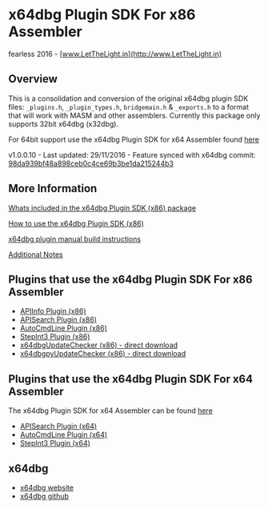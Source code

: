 # x64dbg Plugin SDK For x86 Assembler

fearless 2016 - [www.LetTheLight.in](http://www.LetTheLight.in)

## Overview

This is a consolidation and conversion of the original x64dbg plugin SDK files: `_plugins.h`, `_plugin_types.h`, `bridgemain.h` & `_exports.h` to a format that will work with MASM and other assemblers. Currently this package only supports 32bit x64dbg (x32dbg).

For 64bit support use the x64dbg Plugin SDK for x64 Assembler found [here](https://github.com/mrfearless/x64dbg-Plugin-SDK-For-x64-Assembler)

v1.0.0.10 - Last updated: 29/11/2016 - Feature synced with x64dbg commit: [98da939bf48a898ceb0c4ce69b3be1da215244b3](https://github.com/x64dbg/x64dbg/commit/98da939bf48a898ceb0c4ce69b3be1da215244b3)


## More Information

[Whats included in the x64dbg Plugin SDK (x86) package](https://github.com/mrfearless/x64dbg-Plugin-SDK-For-x86-Assembler/wiki/Whats-included-in-the-x64dbg-Plugin-SDK-(x86)-package)

[How to use the x64dbg Plugin SDK (x86)](https://github.com/mrfearless/x64dbg-Plugin-SDK-For-x86-Assembler/wiki/How-to-use-the-x64dbg-Plugin-SDK-(x86))

[x64dbg plugin manual build instructions](https://github.com/mrfearless/x64dbg-Plugin-SDK-For-x86-Assembler/wiki/x64dbg-plugin-manual-build-instructions)

[Additional Notes](https://github.com/mrfearless/x64dbg-Plugin-SDK-For-x86-Assembler/wiki/Additional-Notes)

## Plugins that use the x64dbg Plugin SDK For x86 Assembler

* [APIInfo Plugin (x86)](https://github.com/mrfearless/APIInfo-Plugin-x86)
* [APISearch Plugin (x86)](https://github.com/mrfearless/APISearch-Plugin-x86)
* [AutoCmdLine Plugin (x86)](https://github.com/mrfearless/AutoCmdLine-Plugin-x86)
* [StepInt3 Plugin (x86)](https://github.com/mrfearless/StepInt3-Plugin-x86)
* [x64dbgUpdateChecker (x86) - direct download](https://dl.dropboxusercontent.com/u/17077376/x64dbg%20Plugins/x64dbgUpdateChecker.zip)
* [x64dbgpyUpdateChecker (x86) - direct download](https://dl.dropboxusercontent.com/u/17077376/x64dbg%20Plugins/x64dbgpyUpdateChecker.zip)


## Plugins that use the x64dbg Plugin SDK For x64 Assembler

The x64dbg Plugin SDK for x64 Assembler can be found [here](https://github.com/mrfearless/x64dbg-Plugin-SDK-For-x64-Assembler)

* [APISearch Plugin (x64)](https://github.com/mrfearless/APISearch-Plugin-x64)
* [AutoCmdLine Plugin (x64)](https://github.com/mrfearless/AutoCmdLine-Plugin-x64)
* [StepInt3 Plugin (x64)](https://github.com/mrfearless/StepInt3-Plugin-x64)


## x64dbg
* [x64dbg website](http://x64dbg.com)
* [x64dbg github](https://github.com/x64dbg/x64dbg)
